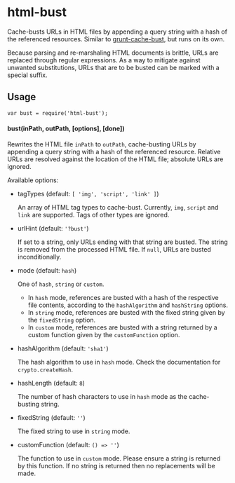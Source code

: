 # html-bust

Cache-busts URLs in HTML files by appending a query string with a hash of the referenced resources. Similar to [grunt-cache-bust](http://www.npmjs.org/package/grunt-cache-bust), but runs on its own.

Because parsing and re-marshaling HTML documents is brittle, URLs are replaced through regular expressions. As a way to mitigate against unwanted substitutions, URLs that are to be busted can be marked with a special suffix.

## Usage

```
var bust = require('html-bust');
```

#### bust(inPath, outPath, [options], [done])

Rewrites the HTML file `inPath` to `outPath`, cache-busting URLs by appending a query string with a hash of the referenced resource. Relative URLs are resolved against the location of the HTML file; absolute URLs are ignored.

Available options:

* tagTypes (default: `[ 'img', 'script', 'link' ]`)

  An array of HTML tag types to cache-bust. Currently, `img`, `script` and `link` are supported. Tags of other types are ignored.

* urlHint (default: `'?bust'`)

  If set to a string, only URLs ending with that string are busted. The string is removed from the processed HTML file. If `null`, URLs are busted inconditionally.

* mode (default: `hash`)

  One of `hash`, `string` or `custom`. 
  - In `hash` mode, references are busted with a hash of the respective file contents, according to the `hashAlgorithm` and `hashString` options. 
  - In `string` mode, references are busted with the fixed string given by the `fixedString` option.
  - In `custom` mode, references are busted with a string returned by a custom function given by the `customFunction` option.

* hashAlgorithm (default: `'sha1'`)

  The hash algorithm to use in `hash` mode. Check the documentation for `crypto.createHash`.

* hashLength (default: `8`)

  The number of hash characters to use in `hash` mode as the cache-busting string.

* fixedString (default: `''`)

  The fixed string to use in `string` mode.

* customFunction (default: `() => ''`)

  The function to use in `custom` mode. Please ensure a string is returned by this function. If no string is returned then no replacements will be made.